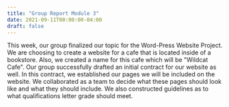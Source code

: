 ```yaml
---
title: "Group Report Module 3"
date: 2021-09-11T00:00:00-04:00
draft: false
---
```


This week, our group finalized our topic for the Word-Press Website Project. We are choosing to create a website for a cafe that is located inside of a bookstore. Also, we created a name for this cafe which will be "Wildcat Cafe". Our group successfully drafted an initial contract for our website as well. In this contract, we established our pages we will be included on the website. We collaborated as a team to decide what these pages should look like and what they should include. We also constructed guidelines as to what qualifications letter grade should meet.

